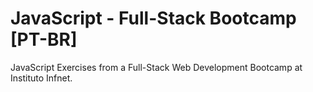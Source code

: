 # JavaScript - Full-Stack Bootcamp [PT-BR]
JavaScript Exercises from a Full-Stack Web Development Bootcamp at Instituto Infnet.
